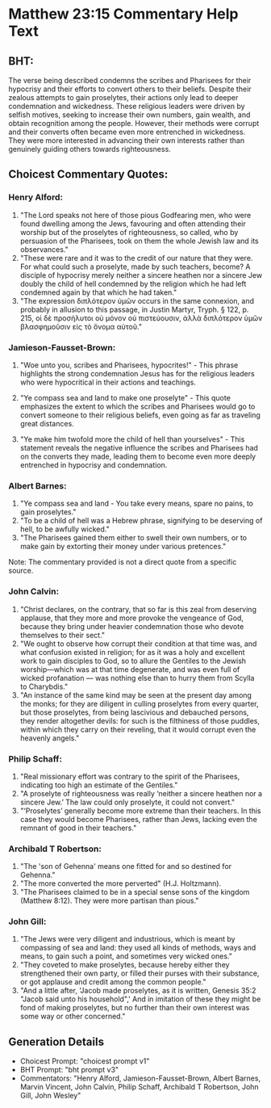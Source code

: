 # Matthew 23:15 Commentary Help Text

## BHT:
The verse being described condemns the scribes and Pharisees for their hypocrisy and their efforts to convert others to their beliefs. Despite their zealous attempts to gain proselytes, their actions only lead to deeper condemnation and wickedness. These religious leaders were driven by selfish motives, seeking to increase their own numbers, gain wealth, and obtain recognition among the people. However, their methods were corrupt and their converts often became even more entrenched in wickedness. They were more interested in advancing their own interests rather than genuinely guiding others towards righteousness.

## Choicest Commentary Quotes:
### Henry Alford:
1. "The Lord speaks not here of those pious Godfearing men, who were found dwelling among the Jews, favouring and often attending their worship but of the proselytes of righteousness, so called, who by persuasion of the Pharisees, took on them the whole Jewish law and its observances." 
2. "These were rare and it was to the credit of our nature that they were. For what could such a proselyte, made by such teachers, become? A disciple of hypocrisy merely neither a sincere heathen nor a sincere Jew doubly the child of hell condemned by the religion which he had left condemned again by that which he had taken."
3. "The expression διπλότερον ὑμῶν occurs in the same connexion, and probably in allusion to this passage, in Justin Martyr, Tryph. § 122, p. 215, οἱ δὲ προσήλυτοι οὐ μόνον οὐ πιστεύουσιν, ἀλλὰ διπλότερον ὑμῶν βλασφημοῦσιν εἰς τὸ ὄνομα αὐτοῦ."

### Jamieson-Fausset-Brown:
1. "Woe unto you, scribes and Pharisees, hypocrites!" - This phrase highlights the strong condemnation Jesus has for the religious leaders who were hypocritical in their actions and teachings.

2. "Ye compass sea and land to make one proselyte" - This quote emphasizes the extent to which the scribes and Pharisees would go to convert someone to their religious beliefs, even going as far as traveling great distances.

3. "Ye make him twofold more the child of hell than yourselves" - This statement reveals the negative influence the scribes and Pharisees had on the converts they made, leading them to become even more deeply entrenched in hypocrisy and condemnation.

### Albert Barnes:
1. "Ye compass sea and land - You take every means, spare no pains, to gain proselytes."
2. "To be a child of hell was a Hebrew phrase, signifying to be deserving of hell, to be awfully wicked."
3. "The Pharisees gained them either to swell their own numbers, or to make gain by extorting their money under various pretences."

Note: The commentary provided is not a direct quote from a specific source.

### John Calvin:
1. "Christ declares, on the contrary, that so far is this zeal from deserving applause, that they more and more provoke the vengeance of God, because they bring under heavier condemnation those who devote themselves to their sect."
2. "We ought to observe how corrupt their condition at that time was, and what confusion existed in religion; for as it was a holy and excellent work to gain disciples to God, so to allure the Gentiles to the Jewish worship—which was at that time degenerate, and was even full of wicked profanation — was nothing else than to hurry them from Scylla to Charybdis."
3. "An instance of the same kind may be seen at the present day among the monks; for they are diligent in culling proselytes from every quarter, but those proselytes, from being lascivious and debauched persons, they render altogether devils: for such is the filthiness of those puddles, within which they carry on their reveling, that it would corrupt even the heavenly angels."

### Philip Schaff:
1. "Real missionary effort was contrary to the spirit of the Pharisees, indicating too high an estimate of the Gentiles."
2. "A proselyte of righteousness was really ‘neither a sincere heathen nor a sincere Jew.’ The law could only proselyte, it could not convert."
3. "‘Proselytes’ generally become more extreme than their teachers. In this case they would become Pharisees, rather than Jews, lacking even the remnant of good in their teachers."

### Archibald T Robertson:
1. "The 'son of Gehenna' means one fitted for and so destined for Gehenna." 
2. "The more converted the more perverted" (H.J. Holtzmann). 
3. "The Pharisees claimed to be in a special sense sons of the kingdom (Matthew 8:12). They were more partisan than pious."

### John Gill:
1. "The Jews were very diligent and industrious, which is meant by compassing of sea and land: they used all kinds of methods, ways and means, to gain such a point, and sometimes very wicked ones."
2. "They coveted to make proselytes, because hereby either they strengthened their own party, or filled their purses with their substance, or got applause and credit among the common people."
3. "And a little after, 'Jacob made proselytes, as it is written, Genesis 35:2 "Jacob said unto his household",' And in imitation of these they might be fond of making proselytes, but no further than their own interest was some way or other concerned."


## Generation Details
- Choicest Prompt: "choicest prompt v1"
- BHT Prompt: "bht prompt v3"
- Commentators: "Henry Alford, Jamieson-Fausset-Brown, Albert Barnes, Marvin Vincent, John Calvin, Philip Schaff, Archibald T Robertson, John Gill, John Wesley"
